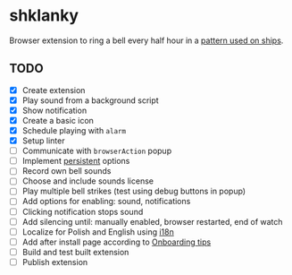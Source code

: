 # shklanky

Browser extension to ring a bell every half hour in a [pattern used on ships](https://en.wikipedia.org/wiki/Ship%27s_bell#Strikes_of_the_ship's_bell).

## TODO

- [x] Create extension
- [x] Play sound from a background script
- [x] Show notification
- [x] Create a basic icon
- [x] Schedule playing with `alarm`
- [x] Setup linter
- [ ] Communicate with `browserAction` popup
- [ ] Implement [persistent](https://extensionworkshop.com/documentation/develop/testing-persistent-and-restart-features/) options
- [ ] Record own bell sounds
- [ ] Choose and include sounds license
- [ ] Play multiple bell strikes (test using debug buttons in popup)
- [ ] Add options for enabling: sound, notifications
- [ ] Clicking notification stops sound
- [ ] Add silencing until: manually enabled, browser restarted, end of watch
- [ ] Localize for Polish and English using [i18n](https://developer.mozilla.org/en-US/docs/Mozilla/Add-ons/WebExtensions/API/i18n)
- [ ] Add after install page according to [Onboarding tips](https://extensionworkshop.com/documentation/develop/onboard-upboard-offboard-users/)
- [ ] Build and test built extension
- [ ] Publish extension
